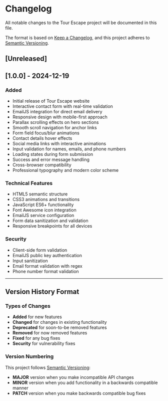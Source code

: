 # Changelog

All notable changes to the Tour Escape project will be documented in this file.

The format is based on [Keep a Changelog](https://keepachangelog.com/en/1.0.0/),
and this project adheres to [Semantic Versioning](https://semver.org/spec/v2.0.0.html).

## [Unreleased]

## [1.0.0] - 2024-12-19

### Added

- Initial release of Tour Escape website
- Interactive contact form with real-time validation
- EmailJS integration for direct email delivery
- Responsive design with mobile-first approach
- Parallax scrolling effects on hero sections
- Smooth scroll navigation for anchor links
- Form field focus/blur animations
- Contact details hover effects
- Social media links with interactive animations
- Input validation for names, emails, and phone numbers
- Loading states during form submission
- Success and error message handling
- Cross-browser compatibility
- Professional typography and modern color scheme

### Technical Features

- HTML5 semantic structure
- CSS3 animations and transitions
- JavaScript ES6+ functionality
- Font Awesome icon integration
- EmailJS service configuration
- Form data sanitization and validation
- Responsive breakpoints for all devices

### Security

- Client-side form validation
- EmailJS public key authentication
- Input sanitization
- Email format validation with regex
- Phone number format validation

---

## Version History Format

### Types of Changes

- **Added** for new features
- **Changed** for changes in existing functionality
- **Deprecated** for soon-to-be removed features
- **Removed** for now removed features
- **Fixed** for any bug fixes
- **Security** for vulnerability fixes

### Version Numbering

This project follows [Semantic Versioning](https://semver.org/):

- **MAJOR** version when you make incompatible API changes
- **MINOR** version when you add functionality in a backwards compatible manner
- **PATCH** version when you make backwards compatible bug fixes
